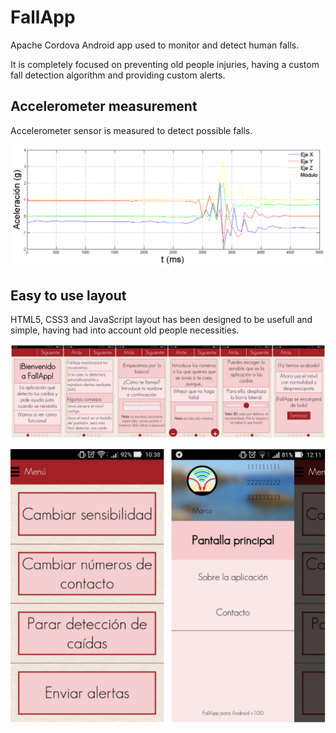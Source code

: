 # FallApp
Apache Cordova Android app used to monitor and detect human falls.

It is completely focused on preventing old people injuries, having a custom fall detection algorithm and providing custom alerts.

## Accelerometer measurement

Accelerometer sensor is measured to detect possible falls.

![Alt text](assets/www/img/readme/accelerometer.png?raw=true "Accelerometer measurements")

## Easy to use layout

HTML5, CSS3 and JavaScript layout has been designed to be usefull and simple, having had into account old people necessities.

![Alt text](assets/www/img/readme/configuration.png?raw=true "Configuration screens (SPA)")

![Alt text](assets/www/img/readme/main.png?raw=true "Main screen and lateral menu")
